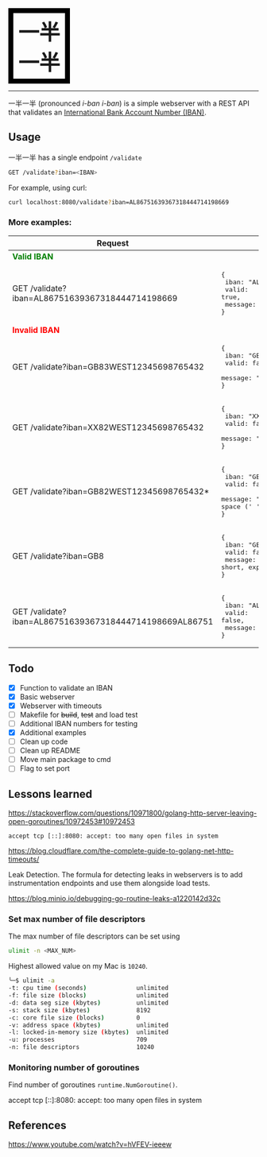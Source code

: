 <div style="font-weight: bold; font-size:42px; border:10px solid black; padding:5px 10px;display: inline-block">一半<br>一半</div>
<hr>

一半一半 (pronounced _i-ban i-ban_) is a simple webserver with a REST API that validates an [International Bank Account Number (IBAN)](https://sv.wikipedia.org/wiki/International_Bank_Account_Number).

## Usage

一半一半 has a single endpoint `/validate`

```bash
GET /validate?iban=<IBAN>
```

For example, using curl:

```bash
curl localhost:8080/validate?iban=AL86751639367318444714198669
```

### More examples:

| Request                                                | Response                                                                                                                                                         |
| ------------------------------------------------------ | ---------------------------------------------------------------------------------------------------------------------------------------------------------------- |
| <span style="color: green">**Valid IBAN**</span>       |                                                                                                                                                                  |
| GET /validate?iban=AL86751639367318444714198669        | <pre>{<br> iban: "AL86751639367318444714198669",<br> valid: true,<br> message: "OK"<br>}</pre>                                                                   |
| <span style="color: red">**Invalid IBAN**</span>       |                                                                                                                                                                  |
| GET /validate?iban=GB83WEST12345698765432              | <pre>{<br> iban: "GB83WEST12345698765432",<br> valid: false,<br> message: "checksum is incorrect"<br>}</pre>                                                     |
| GET /validate?iban=XX82WEST12345698765432              | <pre>{<br> iban: "XX82WEST12345698765432",<br> valid: false,<br> message: "country code invalid"<br>}</pre>                                                      |
| GET /validate?iban=GB82WEST12345698765432\*            | <pre>{<br> iban: "GB82WEST12345698765432\*",<br> valid: false,<br> message: "Invalid characters, allowed are alphanumeric (A-Z, 0-9) and space (' ')"<br>}</pre> |
| GET /validate?iban=GB8                                 | <pre>{<br> iban: "GB8",<br> valid: false,<br> message: "IBAN is too short, expected > 4"<br>}</pre>                                                              |
| GET /validate?iban=AL86751639367318444714198669AL86751 | <pre>{<br> iban: "AL86751639367318444714198669AL86751",<br> valid: false,<br> message: "IBAN is too long, expected < 34"<br>}</pre>                              |

## Todo

- [x] Function to validate an IBAN
- [x] Basic webserver
- [x] Webserver with timeouts
- [ ] Makefile for ~~build~~, ~~test~~ and load test
- [ ] Additional IBAN numbers for testing
- [x] Additional examples
- [ ] Clean up code
- [ ] Clean up README
- [ ] Move main package to cmd
- [ ] Flag to set port

## Lessons learned

https://stackoverflow.com/questions/10971800/golang-http-server-leaving-open-goroutines/10972453#10972453

`accept tcp [::]:8080: accept: too many open files in system`

https://blog.cloudflare.com/the-complete-guide-to-golang-net-http-timeouts/


Leak Detection.
The formula for detecting leaks in webservers is to add instrumentation endpoints and use them alongside load tests.

https://blog.minio.io/debugging-go-routine-leaks-a1220142d32c


### 

### Set max number of file descriptors

The max number of file descriptors can be set using 

```bash
ulimit -n <MAX_NUM>
```

Highest allowed value on my Mac is `10240`.

```bash
╰─$ ulimit -a
-t: cpu time (seconds)              unlimited
-f: file size (blocks)              unlimited
-d: data seg size (kbytes)          unlimited
-s: stack size (kbytes)             8192
-c: core file size (blocks)         0
-v: address space (kbytes)          unlimited
-l: locked-in-memory size (kbytes)  unlimited
-u: processes                       709
-n: file descriptors                10240
```

### Monitoring number of goroutines
Find number of goroutines `runtime.NumGoroutine()`.


accept tcp [::]:8080: accept: too many open files in system


## References
https://www.youtube.com/watch?v=hVFEV-ieeew
